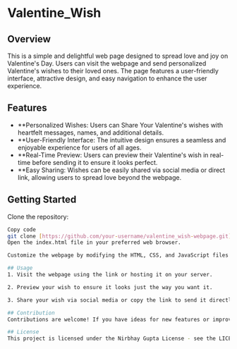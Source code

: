# Valentine_Wish
## Overview
This is a simple and delightful web page designed to spread love and joy on Valentine's Day. Users can visit the webpage and send personalized Valentine's wishes to their loved ones. The page features a user-friendly interface, attractive design, and easy navigation to enhance the user experience.

## Features
- **Personalized Wishes: Users can Share Your Valentine's wishes with heartfelt messages, names, and additional details.
- **User-Friendly Interface: The intuitive design ensures a seamless and enjoyable experience for users of all ages.
- **Real-Time Preview: Users can preview their Valentine's wish in real-time before sending it to ensure it looks perfect.
- **Easy Sharing: Wishes can be easily shared via social media or direct link, allowing users to spread love beyond the webpage.
## Getting Started
Clone the repository:

```bash
Copy code
git clone [https://github.com/your-username/valentine_wish-webpage.git](#)
Open the index.html file in your preferred web browser.

Customize the webpage by modifying the HTML, CSS, and JavaScript files as needed.

## Usage
1. Visit the webpage using the link or hosting it on your server.

2. Preview your wish to ensure it looks just the way you want it.

3. Share your wish via social media or copy the link to send it directly.

## Contribution
Contributions are welcome! If you have ideas for new features or improvements, please submit an issue or a pull request.

## License
This project is licensed under the Nirbhay Gupta License - see the LICENSE file for details.

